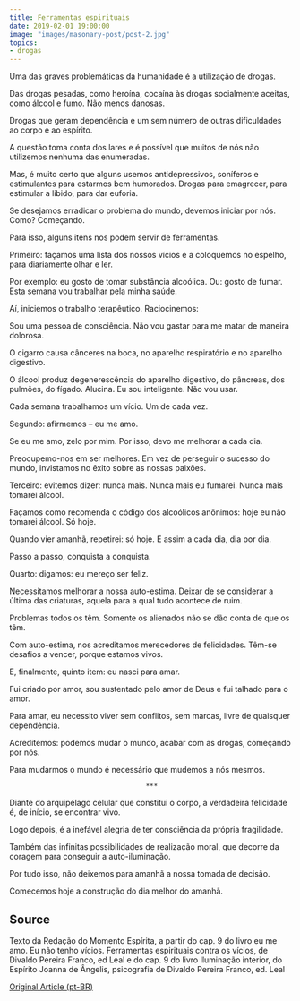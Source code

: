 ```yaml
---
title: Ferramentas espirituais
date: 2019-02-01 19:00:00
image: "images/masonary-post/post-2.jpg"
topics: 
- drogas
---
```


Uma das graves problemáticas da humanidade é a utilização de drogas.

Das drogas pesadas, como heroína, cocaína às drogas socialmente aceitas, como
álcool e fumo. Não menos danosas.

Drogas que geram dependência e um sem número de outras dificuldades ao corpo e
ao espírito.

A questão toma conta dos lares e é possível que muitos de nós não utilizemos
nenhuma das enumeradas.

Mas, é muito certo que alguns usemos antidepressivos, soníferos e estimulantes
para estarmos bem humorados. Drogas para emagrecer, para estimular a libido,
para dar euforia.

Se desejamos erradicar o problema do mundo, devemos iniciar por nós. Como?
Começando.

Para isso, alguns itens nos podem servir de ferramentas.

Primeiro: façamos uma lista dos nossos vícios e a coloquemos no espelho, para
diariamente olhar e ler.

Por exemplo: eu gosto de tomar substância alcoólica. Ou: gosto de fumar. Esta
semana vou trabalhar pela minha saúde.

Aí, iniciemos o trabalho terapêutico. Raciocinemos:

Sou uma pessoa de consciência. Não vou gastar para me matar de maneira
dolorosa.

O cigarro causa cânceres na boca, no aparelho respiratório e no aparelho
digestivo.

O álcool produz degenerescência do aparelho digestivo, do pâncreas, dos
pulmões, do fígado. Alucina. Eu sou inteligente. Não vou usar.

Cada semana trabalhamos um vício. Um de cada vez.

Segundo: afirmemos – eu me amo.

Se eu me amo, zelo por mim. Por isso, devo me melhorar a cada dia.

Preocupemo-nos em ser melhores. Em vez de perseguir o sucesso do mundo,
invistamos no êxito sobre as nossas paixões.

Terceiro: evitemos dizer: nunca mais. Nunca mais eu fumarei. Nunca mais tomarei
álcool.

Façamos como recomenda o código dos alcoólicos anônimos: hoje eu não tomarei
álcool. Só hoje.

Quando vier amanhã, repetirei: só hoje. E assim a cada dia, dia por dia.

Passo a passo, conquista a conquista.

Quarto: digamos: eu mereço ser feliz.

Necessitamos melhorar a nossa auto-estima. Deixar de se considerar a última das
criaturas, aquela para a qual tudo acontece de ruim.

Problemas todos os têm. Somente os alienados não se dão conta de que os têm.

Com auto-estima, nos acreditamos merecedores de felicidades. Têm-se desafios a
vencer, porque estamos vivos.

E, finalmente, quinto item: eu nasci para amar.

Fui criado por amor, sou sustentado pelo amor de Deus e fui talhado para o
amor.

Para amar, eu necessito viver sem conflitos, sem marcas, livre de quaisquer
dependência.

Acreditemos: podemos mudar o mundo, acabar com as drogas, começando por nós.

Para mudarmos o mundo é necessário que mudemos a nós mesmos.

                                      ***

Diante do arquipélago celular que constitui o corpo, a verdadeira felicidade é,
de início, se encontrar vivo.

Logo depois, é a inefável alegria de ter consciência da própria fragilidade.

Também das infinitas possibilidades de realização moral, que decorre da coragem
para conseguir a auto-iluminação.

Por tudo isso, não deixemos para amanhã a nossa tomada de decisão.

Comecemos hoje a construção do dia melhor do amanhã.

## Source
Texto da Redação do Momento Espírita, a partir do cap. 9 do livro eu me amo. Eu
não tenho vícios. Ferramentas espirituais contra os vícios, de Divaldo Pereira
Franco, ed Leal e do cap. 9 do livro Iluminação interior, do Espírito Joanna de
Ângelis, psicografia de Divaldo Pereira Franco, ed. Leal



[Original Article (pt-BR)](http://www.momento.com.br/pt/ler_texto.php?id=1370)

